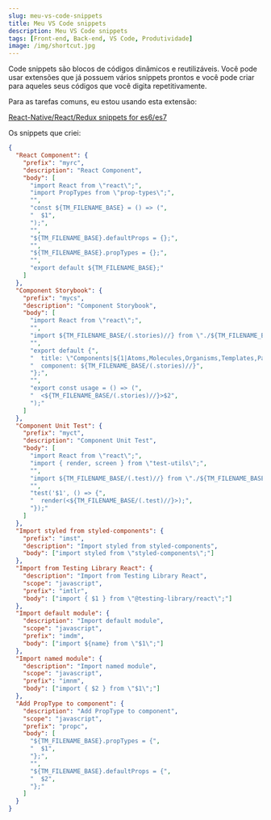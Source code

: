 ```yaml
---
slug: meu-vs-code-snippets
title: Meu VS Code snippets
description: Meu VS Code snippets
tags: [Front-end, Back-end, VS Code, Produtividade]
image: /img/shortcut.jpg
---
```


Code snippets são blocos de códigos dinâmicos e reutilizáveis. Você pode usar extensões que já possuem vários snippets prontos e você pode criar para aqueles seus códigos que você digita repetitivamente.

<!--truncate-->

Para as tarefas comuns, eu estou usando esta extensão:

[React-Native/React/Redux snippets for es6/es7](https://marketplace.visualstudio.com/items?itemName=EQuimper.react-native-react-redux)

Os snippets que criei:

```json
{
  "React Component": {
    "prefix": "myrc",
    "description": "React Component",
    "body": [
      "import React from \"react\";",
      "import PropTypes from \"prop-types\";",
      "",
      "const ${TM_FILENAME_BASE} = () => (",
      "  $1",
      ");",
      "",
      "${TM_FILENAME_BASE}.defaultProps = {};",
      "",
      "${TM_FILENAME_BASE}.propTypes = {};",
      "",
      "export default ${TM_FILENAME_BASE};"
    ]
  },
  "Component Storybook": {
    "prefix": "mycs",
    "description": "Component Storybook",
    "body": [
      "import React from \"react\";",
      "",
      "import ${TM_FILENAME_BASE/(.stories)//} from \"./${TM_FILENAME_BASE/(.stories)//}\";",
      "",
      "export default {",
      "  title: \"Components|${1|Atoms,Molecules,Organisms,Templates,Pages|}/${TM_FILENAME_BASE/(.stories)//}\",",
      "  component: ${TM_FILENAME_BASE/(.stories)//}",
      "};",
      "",
      "export const usage = () => (",
      "  <${TM_FILENAME_BASE/(.stories)//}>$2",
      ");"
    ]
  },
  "Component Unit Test": {
    "prefix": "myct",
    "description": "Component Unit Test",
    "body": [
      "import React from \"react\";",
      "import { render, screen } from \"test-utils\";",
      "",
      "import ${TM_FILENAME_BASE/(.test)//} from \"./${TM_FILENAME_BASE/(.test)//}\";",
      "",
      "test('$1', () => {",
      "  render(<${TM_FILENAME_BASE/(.test)//}>);",
      "});"
    ]
  },
  "Import styled from styled-components": {
    "prefix": "imst",
    "description": "Import styled from styled-components",
    "body": ["import styled from \"styled-components\";"]
  },
  "Import from Testing Library React": {
    "description": "Import from Testing Library React",
    "scope": "javascript",
    "prefix": "imtlr",
    "body": ["import { $1 } from \"@testing-library/react\";"]
  },
  "Import default module": {
    "description": "Import default module",
    "scope": "javascript",
    "prefix": "imdm",
    "body": ["import ${name} from \"$1\";"]
  },
  "Import named module": {
    "description": "Import named module",
    "scope": "javascript",
    "prefix": "imnm",
    "body": ["import { $2 } from \"$1\";"]
  },
  "Add PropType to component": {
    "description": "Add PropType to component",
    "scope": "javascript",
    "prefix": "propc",
    "body": [
      "${TM_FILENAME_BASE}.propTypes = {",
      "  $1",
      "};",
      "",
      "${TM_FILENAME_BASE}.defaultProps = {",
      "  $2",
      "};"
    ]
  }
}
```
